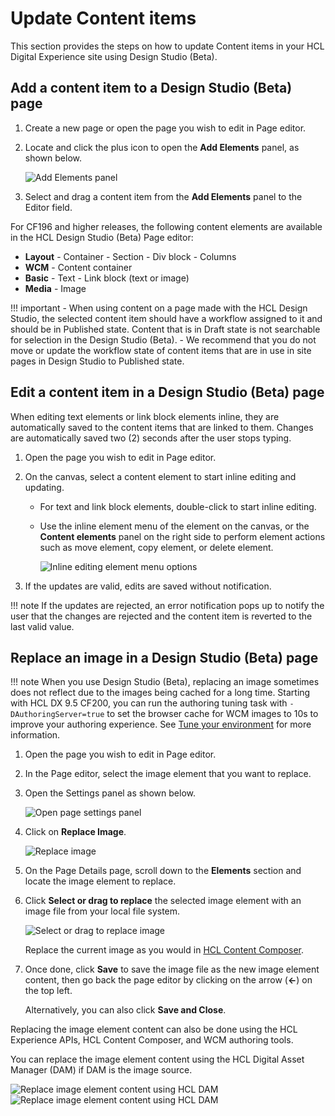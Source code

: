 # Update Content items

This section provides the steps on how to update Content items in your HCL Digital Experience site using Design Studio (Beta).

## Add a content item to a Design Studio (Beta) page

1.  Create a new page or open the page you wish to edit in Page editor.
2.  Locate and click the plus icon to open the **Add Elements** panel, as shown below.

    ![Add Elements panel](../../images/Add_page_elements_panel.png)

3.  Select and drag a content item from the **Add Elements** panel to the Editor field.

For CF196 and higher releases, the following content elements are available in the HCL Design Studio (Beta) Page editor:

  -   **Layout**
    -   Container
    -   Section
    -   Div block
    -   Columns
  -   **WCM**
    -   Content container
  -   **Basic**
    -   Text
    -   Link block (text or image)
  -   **Media**
    -   Image
    
!!! important
    -   When using content on a page made with the HCL Design Studio, the selected content item should have a workflow assigned to it and should be in Published state. Content that is in Draft state is not searchable for selection in the Design Studio (Beta).
    -   We recommend that you do not move or update the workflow state of content items that are in use in site pages in Design Studio to Published state.

## Edit a content item in a Design Studio (Beta) page

When editing text elements or link block elements inline, they are automatically saved to the content items that are linked to them. Changes are automatically saved two (2) seconds after the user stops typing.

1.  Open the page you wish to edit in Page editor.
2.  On the canvas, select a content element to start inline editing and updating.
    -   For text and link block elements, double-click to start inline editing.
    -   Use the inline element menu of the element on the canvas, or the **Content elements** panel on the right side to perform element actions such as move element, copy element, or delete element.

        ![Inline editing element menu options](../../images/page_inline_editing_options.png)

3.  If the updates are valid, edits are saved without notification.

!!! note 
    If the updates are rejected, an error notification pops up to notify the user that the changes are rejected and the content item is reverted to the last valid value.

## Replace an image in a Design Studio (Beta) page

!!! note
When you use Design Studio (Beta), replacing an image sometimes does not reflect due to the images being cached for a long time. Starting with HCL DX 9.5 CF200, you can run the authoring tuning task with `-DAuthoringServer=true` to set the browser cache for WCM images to 10s to improve your authoring experience. See [Tune your environment](https://help.hcltechsw.com/digital-experience/9.5/install/tune_servers.html) for more information.

1.  Open the page you wish to edit in Page editor.
2.  In the Page editor, select the image element that you want to replace.
3.  Open the Settings panel as shown below.

    ![Open page settings panel](../../images/Page_settings_panel.png)

4.  Click on **Replace Image**.

    ![Replace image](../../images/Replace_image.png)

5.  On the Page Details page, scroll down to the **Elements** section and locate the image element to replace.
6.  Click **Select or drag to replace** the selected image element with an image file from your local file system.

    ![Select or drag to replace image](../../images/Select%20or%20drag%20to%20replace%20image.png)

    Replace the current image as you would in [HCL Content Composer](https://help.hcltechsw.com/digital-experience/9.5/content_composer/manage_content_items.html#section_tdv_hcl_xnb).

7.  Once done, click **Save** to save the image file as the new image element content, then go back the page editor by clicking on the arrow (**←**) on the top left.

    Alternatively, you can also click **Save and Close**.

Replacing the image element content can also be done using the HCL Experience APIs, HCL Content Composer, and WCM authoring tools.

You can replace the image element content using the HCL Digital Asset Manager (DAM) if DAM is the image source.

![Replace image element content using HCL DAM](../../images/replace_image_using_dam.png)
![Replace image element content using HCL DAM](../../images/replace_image_using_dam_2.png)


